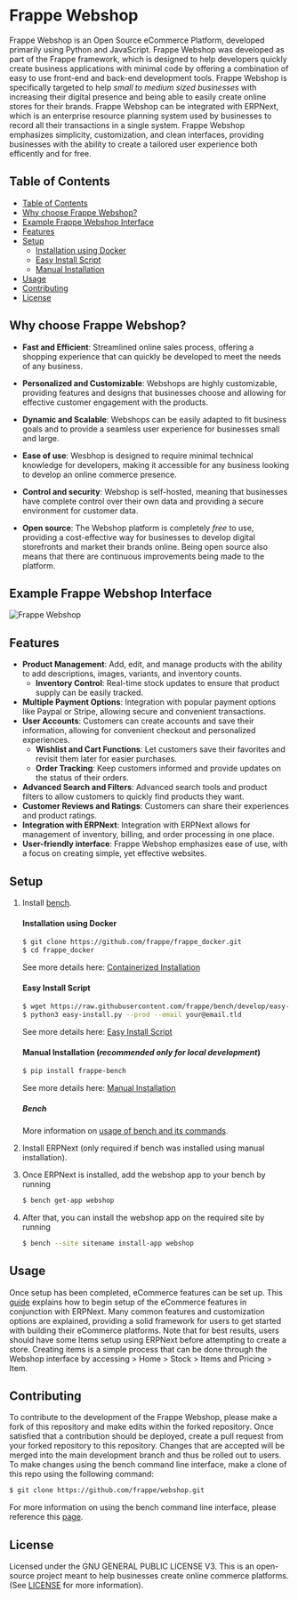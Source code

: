 # Frappe Webshop
Frappe Webshop is an Open Source eCommerce Platform, developed primarily using Python and JavaScript. Frappe Webshop was developed as part of the Frappe framework, which is designed to help developers quickly create business applications with minimal code by offering a combination of easy to use front-end and back-end development tools. Frappe Webshop is specifically targeted to help *small to medium sized businesses* with increasing their digital presence and being able to easily create online stores for their brands. Frappe Webshop can be integrated with ERPNext, which is an enterprise resource planning system used by businesses to record all their transactions in a single system. Frappe Webshop emphasizes simplicity, customization, and clean interfaces, providing businesses with the ability to create a tailored user experience both efficently and for free. 
## Table of Contents
- [Table of Contents](https://github.com/erictobon/webshop#table-of-contents)
- [Why choose Frappe Webshop?](https://github.com/erictobon/webshop/#why-choose-frappe-webshop)
- [Example Frappe Webshop Interface](https://github.com/erictobon/webshop/#example-frappe-webshop-interface)
- [Features](https://github.com/erictobon/webshop/#features)
- [Setup](https://github.com/erictobon/webshop/#setup)
    - [Installation using Docker](https://github.com/erictobon/webshop/#installation-using-docker)
    - [Easy Install Script](https://github.com/erictobon/webshop/#easy-install-script)
    - [Manual Installation](https://github.com/erictobon/webshop/#manual-installation)
- [Usage](https://github.com/erictobon/webshop/#usage)
- [Contributing](https://github.com/erictobon/webshop/#contributing)
- [License](https://github.com/erictobon/webshop/#license)

## Why choose Frappe Webshop?
- **Fast and Efficient**: Streamlined online sales process, offering a shopping experience that can quickly be developed to meet the needs of any business.

- **Personalized and Customizable**: Webshops are highly customizable, providing features and designs that businesses choose and allowing for effective customer engagement with the products.

- **Dynamic and Scalable**: Webshops can be easily adapted to fit business goals and to provide a seamless user experience for businesses small and large.

- **Ease of use**: Wesbhop is designed to require minimal technical knowledge for developers, making it accessible for any business looking to develop an online commerce presence.

- **Control and security**: Webshop is self-hosted, meaning that businesses have complete control over their own data and providing a secure environment for customer data.
  
- **Open source**: The Webshop platform is completely *free* to use, providing a cost-effective way for businesses to develop digital storefronts and market their brands online. Being open source also means that there are continuous improvements being made to the platform.

## Example Frappe Webshop Interface
![Frappe Webshop](webshop.png)

## Features
- **Product Management**: Add, edit, and manage products with the ability to add descriptions, images, variants, and inventory counts.
    - **Inventory Control**: Real-time stock updates to ensure that product supply can be easily tracked.
- **Multiple Payment Options**: Integration with popular payment options like Paypal or Stripe, allowing secure and convenient transactions.
- **User Accounts**: Customers can create accounts and save their information, allowing for convenient checkout and personalized experiences.
    - **Wishlist and Cart Functions**: Let customers save their favorites and revisit them later for easier purchases.
    - **Order Tracking**: Keep customers informed and provide updates on the status of their orders.
- **Advanced Search and Filters**: Advanced search tools and product filters to allow customers to quickly find products they want.
- **Customer Reviews and Ratings**: Customers can share their experiences and product ratings.
- **Integration with ERPNext**: Integration with ERPNext allows for management of inventory, billing, and order processing in one place.
- **User-friendly interface**: Frappe Webshop emphasizes ease of use, with a focus on creating simple, yet effective websites.

## Setup
1. Install [bench](https://github.com/frappe/bench).
   #### Installation using Docker
   ```sh
   $ git clone https://github.com/frappe/frappe_docker.git
   $ cd frappe_docker
   ```
   See more details here: [Containerized Installation](https://github.com/frappe/bench#containerized-installation)
   #### Easy Install Script
   ```sh
   $ wget https://raw.githubusercontent.com/frappe/bench/develop/easy-install.py
   $ python3 easy-install.py --prod --email your@email.tld
   ```
   See more details here: [Easy Install Script](https://github.com/frappe/bench#easy-install-script)
   #### Manual Installation (*recommended only for local development*)
   ```sh
   $ pip install frappe-bench
   ```
   See more details here: [Manual Installation](https://github.com/frappe/bench#manual-installation)

   ##### Bench
   More information on [usage of bench and its commands](https://github.com/frappe/bench#basic-usage).
2. Install ERPNext (only required if bench was installed using manual installation).
3. Once ERPNext is installed, add the webshop app to your bench by running

    ```sh
    $ bench get-app webshop
    ```
4. After that, you can install the webshop app on the required site by running
    ```sh
    $ bench --site sitename install-app webshop
    ```

## Usage
Once setup has been completed, eCommerce features can be set up. This [guide](https://docs.erpnext.com/docs/user/manual/en/set_up_e_commerce) explains how to begin setup of the eCommerce features in conjunction with ERPNext. Many common features and customization options are explained, providing a solid framework for users to get started with building their eCommerce platforms. Note that for best results, users should have some Items setup using ERPNext before attempting to create a store. Creating items is a simple process that can be done through the Webshop interface by accessing > Home > Stock > Items and Pricing > Item.

## Contributing
To contribute to the development of the Frappe Webshop, please make a fork of this repository and make edits within the forked repository. Once satisfied that a contribution should be deployed, create a pull request from your forked repository to this repository. Changes that are accepted will be merged into the main development branch and thus be rolled out to users. To make changes using the bench command line interface, make a clone of this repo using the following command:
```sh
$ git clone https://github.com/frappe/webshop.git
```
For more information on using the bench command line interface, please reference this [page](https://github.com/frappe/bench#development).

## License
Licensed under the GNU GENERAL PUBLIC LICENSE V3. This is an open-source project meant to help businesses create online commerce platforms. (See [LICENSE](LICENSE) for more information).
